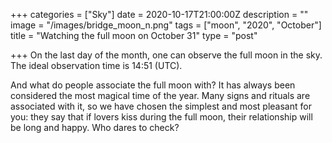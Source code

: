 +++
categories = ["Sky"]
date = 2020-10-17T21:00:00Z
description = ""
image = "/images/bridge_moon_n.png"
tags = ["moon", "2020", "October"]
title = "Watching the full moon on October 31"
type = "post"

+++
On the last day of the month, one can observe the full moon in the sky. The ideal observation time is 14:51 (UTC).

And what do people associate the full moon with? It has always been considered the most magical time of the year. Many signs and rituals are associated with it, so we have chosen the simplest and most pleasant for you: they say that if lovers kiss during the full moon, their relationship will be long and happy. Who dares to check?